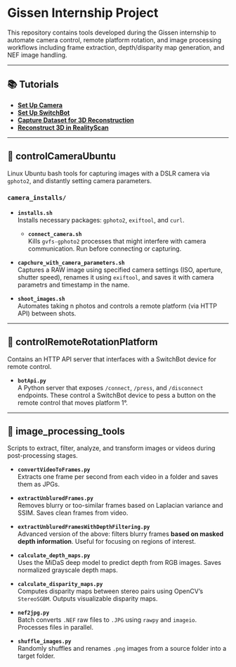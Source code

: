 # Gissen Internship Project

This repository contains tools developed during the Gissen internship to automate camera control, remote platform rotation, and image processing workflows including frame extraction, depth/disparity map generation, and NEF image handling.

---

## 📚 Tutorials

- **[Set Up Camera](docs/setUpCamera.md)**
- **[Set Up SwitchBot](docs/setUpSwitchBot.md)**
- **[Capture Dataset for 3D Reconstruction](docs/captureDatasetFor3DReconstruction.md)**
- **[Reconstruct 3D in RealityScan](docs/reconstruct3DRealityScan.md)**

---

## 📸 controlCameraUbuntu

Linux Ubuntu bash tools for capturing images with a DSLR camera via `gphoto2`, and distantly setting camera parameters.

### `camera_installs/`

- **`installs.sh`**  
  Installs necessary packages: `gphoto2`, `exiftool`, and `curl`.

  - **`connect_camera.sh`**  
  Kills `gvfs-gphoto2` processes that might interfere with camera communication. Run before connecting or capturing.
  
- **`capchure_with_camera_parameters.sh`**  
  Captures a RAW image using specified camera settings (ISO, aperture, shutter speed), renames it using `exiftool`, and saves it with camera parametrs and timestamp in the name.

- **`shoot_images.sh`**  
  Automates taking n photos and controls a remote platform (via HTTP API) between shots.

---

## 🔌 controlRemoteRotationPlatform

Contains an HTTP API server that interfaces with a SwitchBot device for remote control.

- **`botApi.py`**  
  A Python server that exposes `/connect`, `/press`, and `/disconnect` endpoints. These control a SwitchBot device to pess a button on the remote control that moves platform 1°. 
---

## 🧠 image_processing_tools

Scripts to extract, filter, analyze, and transform images or videos during post-processing stages.

- **`convertVideoToFrames.py`**  
  Extracts one frame per second from each video in a folder and saves them as JPGs.

- **`extractUnbluredFrames.py`**  
  Removes blurry or too-similar frames based on Laplacian variance and SSIM. Saves clean frames from video.

- **`extractUnbluredFramesWithDepthFiltering.py`**  
  Advanced version of the above: filters blurry frames **based on masked depth information**. Useful for focusing on regions of interest.

- **`calculate_depth_maps.py`**  
  Uses the MiDaS deep model to predict depth from RGB images. Saves normalized grayscale depth maps.

- **`calculate_disparity_maps.py`**  
  Computes disparity maps between stereo pairs using OpenCV’s `StereoSGBM`. Outputs visualizable disparity maps.

- **`nef2jpg.py`**  
  Batch converts `.NEF` raw files to `.JPG` using `rawpy` and `imageio`. Processes files in parallel.

- **`shuffle_images.py`**  
  Randomly shuffles and renames `.png` images from a source folder into a target folder.
